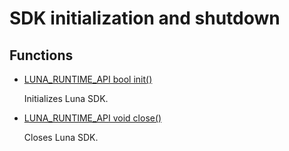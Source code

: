 # SDK initialization and shutdown
## Functions
* [LUNA_RUNTIME_API bool init()](group___runtime_init_1gaa6dc2d75a30d77db0a928371f5965c62.md)

    Initializes Luna SDK. 

* [LUNA_RUNTIME_API void close()](group___runtime_init_1gacf6161a418e94e27818495118b330e64.md)

    Closes Luna SDK. 

